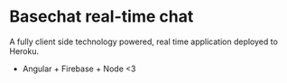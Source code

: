 # Basechat real-time chat

A fully client side technology powered, real time application deployed to Heroku.

- Angular + Firebase + Node <3
